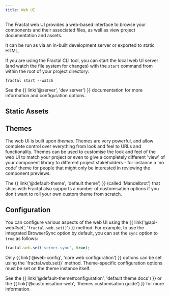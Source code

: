```yaml
---
title: Web UI
---
```


The Fractal web UI provides a web-based interface to browse your components and their associated files, as well as view project documentation and assets.

It can be run as via an in-built development server or exported to static HTML.

If you are using the Fractal CLI tool, you can start the local web UI server (and watch the file system for changes) with the `start` command from within the root of your project directory:

```plain
fractal start --watch
```

See the {{ link('@server', 'dev server') }} documentation for more information and configuration options.

<!-- The UI itself is generated by _themes_, allowing the interface (and URLs) to be {{ link('@customisation-web', 'completely customised') }}, if required. The {{ link('@default-theme', 'default theme') }} (called 'Mandelbrot') that ships with Fractal also supports a number of customisation options if you don't want to roll your own custom theme from scratch. -->

## Static Assets



## Themes

The web UI is built upon *themes*. Themes are very powerful, and allow complete control over everything from look and feel to URLs and functionality. Themes can be used to customise the look and feel of the web UI to match your project or even to give a completely different 'view' of your component library to different project stakeholders - for instance a 'no code' theme for people that might only be interested in reviewing the component previews.

The {{ link('@default-theme', 'default theme') }} (called 'Mandelbrot') that ships with Fractal also supports a number of customisation options if you don't want to roll your own custom theme from scratch.

## Configuration

You can configure various aspects of the web UI using the {{ link('@api-web#set', '`fractal.web.set()`') }} method. For example, to use the integrated BrowserSync option by default, you can set the `sync` option to `true` as follows:

```js
fractal.web.set('server.sync', true);
```

<div class="Note Note--callout">
    <p>Only {{ link('@web-config', 'core web configuration') }} options can be set using the `fractal.web.set()` method. Theme-specific configuration options must be set on the theme instance itself.</p>
    <p>See the {{ link('@default-theme#configuration', 'default theme docs') }} or the {{ link('@customisation-web', 'themes customisation guide') }} for more information.</p>
</div>

<!--

## Local development server

## Exporting to static HTML

## Static Assets

-->
